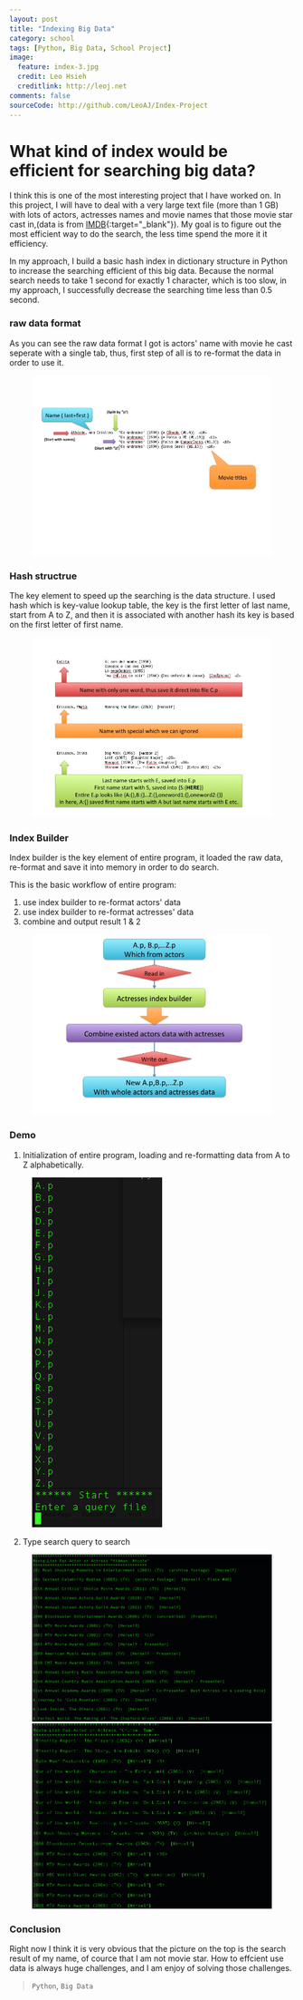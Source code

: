 ```yaml
---
layout: post
title: "Indexing Big Data"
category: school
tags: [Python, Big Data, School Project]
image:
  feature: index-3.jpg
  credit: Leo Hsieh
  creditlink: http://leoj.net
comments: false
sourceCode: http://github.com/LeoAJ/Index-Project
---
```


# What kind of index would be efficient for searching big data?

I think this is one of the most interesting project that I have worked on. In this project, I will have to deal with a very large text file (more than 1 GB) with lots of actors, actresses names and movie names  that those movie star cast in,(data is from [IMDB](http://www.imdb.com/){:target="_blank"}). My goal is to figure out the most efficient way to do the search, the less time spend the more it it efficiency.

In my approach, I build a basic hash index in dictionary structure in Python to increase the searching efficient of this big data. Because the normal search needs to take 1 second for exactly 1 character, which is too slow, in my approach, I successfully decrease the searching time less than 0.5 second.

### raw data format

As you can see the raw data format I got is actors' name with movie he cast seperate with a single tab, thus, first step of all is to re-format the data in order to use it.

<figure>
  <a href="/images/index-5.jpg"><img class="borderFrame" src="/images/index-5.jpg"></a>
</figure>

### Hash structrue

The key element to speed up the searching is the data structure. I used hash which is key-value lookup table, the key is the first letter of last name, start from A to Z, and then it is associated with another hash its key is based on the first letter of first name.

<figure>
  <a href="/images/index-6.jpg"><img class="borderFrame" src="/images/index-6.jpg"></a>
</figure>

### Index Builder

Index builder is the key element of entire program, it loaded the raw data, re-format and save it into memory in order to do search.

This is the basic workflow of entire program:

1. use index builder to re-format actors' data
2. use index builder to re-format actresses' data
3. combine and output result 1 & 2

<figure>
  <a href="/images/index-7.jpg"><img class="borderFrame" src="/images/index-7.jpg"></a>
</figure>

### Demo

1. Initialization of entire program, loading and re-formatting data from A to Z alphabetically.

<figure>
  <a href="/images/index-1.jpg"><img src="/images/index-1.jpg"></a>
</figure>

2. Type search query to search

<figure class="half">
  <a href="/images/index-2.jpg"><img src="/images/index-2.jpg"></a>
  <a href="/images/index-4.jpg"><img src="/images/index-4.jpg"></a>
</figure>

### Conclusion

Right now I think it is very obvious that the picture on the top is the search result of my name, of cource that I am not movie star. How to effcient use data is always huge challenges, and I am enjoy of solving those challenges.

> `Python`, `Big Data`
